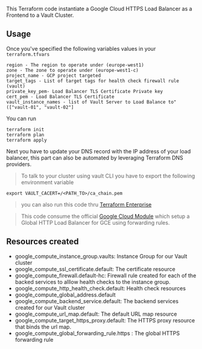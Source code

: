 This Terraform code instantiate a Google Cloud HTTPS Load Balancer as a Frontend to a Vault Cluster.

## Usage

Once you've specified the following variables values in your `terraform.tfvars`

    region - The region to operate under (europe-west1)
    zone - The zone to operate under (europe-west1-c)
    project_name - GCP project targeted
    target_tags - List of target tags for health check firewall rule (vault)
    private_key_pem- Load Balancer TLS Certificate Private key
    cert_pem - Load Balancer TLS Certificate
    vault_instance_names - list of Vault Server to Load Balance to" (["vault-01", "vault-02"]

You can run

    terraform init
    terraform plan
    terraform apply

Next you have to update your DNS record with the IP address of your load balancer, this part can also be automated by leveraging Terraform DNS providers.

> To talk to your cluster using vault CLI you have to export the following environment variable

    export VAULT_CACERT=/<PATH_TO>/ca_chain.pem

> you can also run this code thru [Terraform Enterprise](https://www.hashicorp.com/products/terraform)

> This code consume the official [Google Cloud Module](https://registry.terraform.io/modules/GoogleCloudPlatform/lb-http/google/) which setup a Global HTTP Load Balancer for GCE using forwarding rules.

## Resources created

- google_compute_instance_group.vaults: Instance Group for our Vault cluster
- google_compute_ssl_certificate.default: The certificate resource
- google_compute_firewall.default-hc: Firewall rule created for each of the backed services to alllow health checks to the instance group.
- google_compute_http_health_check.default: Health check resources
- google_compute_global_address.default
- google_compute_backend_service.default: The backend services created for our Vault cluster
- google_compute_url_map.default: The default URL map resource
- google_compute_target_https_proxy.default: The HTTPS proxy resource that binds the url map.
- google_compute_global_forwarding_rule.https : The global HTTPS forwarding rule


